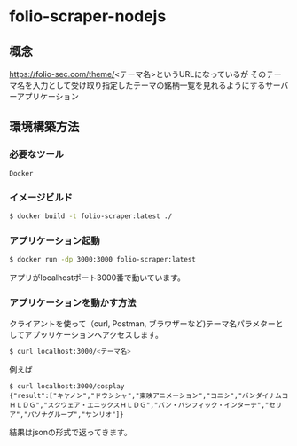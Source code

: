 # folio-scraper-nodejs

## 概念
https://folio-sec.com/theme/<テーマ名>というURLになっているが そのテーマ名を入力として受け取り指定したテーマの銘柄一覧を見れるようにするサーバーアプリケーション

## 環境構築方法

### 必要なツール

```
Docker
```

### イメージビルド
```bash
$ docker build -t folio-scraper:latest ./
```

### アプリケーション起動

```bash
$ docker run -dp 3000:3000 folio-scraper:latest
```
アプリがlocalhostポート3000番で動いています。

### アプリケーションを動かす方法

クライアントを使って（curl, Postman, ブラウザーなど)テーマ名パラメターとしてアプッリケーションへアクセスします。

```bash
$ curl localhost:3000/<テーマ名>
```
例えば

```
$ curl localhost:3000/cosplay
{"result":["キヤノン","ドウシシャ","東映アニメーション","コニシ","バンダイナムコＨＬＤＧ","スクウェア・エニックスＨＬＤＧ","パン・パシフィック・インターナ","セリア","パソナグループ","サンリオ"]}
```
結果はjsonの形式で返ってきます。
